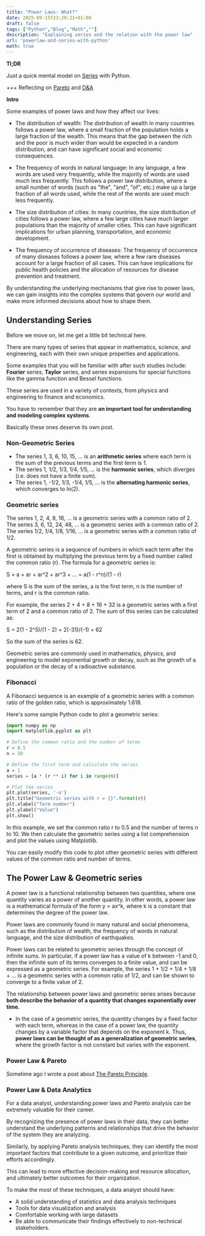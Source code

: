 ```yaml
---
title: "Power Laws: What?"
date: 2025-09-15T23:20:21+01:00
draft: false
tags: ["Python","Blog","Math",""]
description: "Explaining series and the relation with the power law"
url: 'powerlaw-and-series-with-python'
math: true
---
```



**Tl;DR**

Just a quick mental model on [Series](#understanding-series) with Python.

+++ Reflecting on [Pareto](#power-law--pareto) and [D&A](#power-law--data-analytics)

**Intro**


<!-- 
In mathematics, a power law is a functional relationship between two quantities [1], where a relative change in one quantity results in a proportional relative change in the other quantity [2][3], independent of the initial size of those quantities. In other words, small changes in one variable result in large changes in another variable, and vice versa. This type of relationship is often observed in nature, such as in the size distribution of cities or the frequency of words in a language. The power law is also known as a scaling law or a Pareto distribution. -->

Some examples of power laws and how they affect our lives:

* The distribution of wealth: The distribution of wealth in many countries follows a power law, where a small fraction of the population holds a large fraction of the wealth. This means that the gap between the rich and the poor is much wider than would be expected in a random distribution, and can have significant social and economic consequences.

* The frequency of words in natural language: In any language, a few words are used very frequently, while the majority of words are used much less frequently. This follows a power law distribution, where a small number of words (such as "the", "and", "of", etc.) make up a large fraction of all words used, while the rest of the words are used much less frequently.

* The size distribution of cities: In many countries, the size distribution of cities follows a power law, where a few large cities have much larger populations than the majority of smaller cities. This can have significant implications for urban planning, transportation, and economic development.

* The frequency of occurrence of diseases: The frequency of occurrence of many diseases follows a power law, where a few rare diseases account for a large fraction of all cases. This can have implications for public health policies and the allocation of resources for disease prevention and treatment.

By understanding the underlying mechanisms that give rise to power laws, we can gain insights into the complex systems that govern our world and make more informed decisions about how to shape them.

## Understanding Series

Before we move on, let me get a little bit technical here.

There are many  types of series that appear in mathematics, science, and engineering, each with their own unique properties and applications.

Some examples that you will be familiar with after such studies include: **Fourier** series, **Taylor** series, and series expansions for special functions like the gamma function and Bessel functions.

These series are used in a variety of contexts, from physics and engineering to finance and economics. 

You have to remember that they are **an important tool for understanding and modeling complex systems**. 

Basically these ones deserve its own post.

### Non-Geometric Series

* The series 1, 3, 6, 10, 15, ... is an **arithmetic series** where each term is the sum of the previous terms and the first term is 1.
* The series 1, 1/2, 1/3, 1/4, 1/5, ... is the **harmonic series**, which diverges (i.e. does not have a finite sum).
* The series 1, -1/2, 1/3, -1/4, 1/5, ... is the **alternating harmonic series**, which converges to ln(2).

### Geometric series

The series 1, 2, 4, 8, 16, ... is a geometric series with a common ratio of 2.
The series 3, 6, 12, 24, 48, ... is a geometric series with a common ratio of 2.
The series 1/2, 1/4, 1/8, 1/16, ... is a geometric series with a common ratio of 1/2.

A geometric series is a sequence of numbers in which each term after the first is obtained by multiplying the previous term by a fixed number called the common ratio (r). The formula for a geometric series is:

S = a + ar + ar^2 + ar^3 + ... = a(1 - r^n)/(1 - r)

where S is the sum of the series, a is the first term, n is the number of terms, and r is the common ratio.

For example, the series 2 + 4 + 8 + 16 + 32 is a geometric series with a first term of 2 and a common ratio of 2. The sum of this series can be calculated as:

S = 2(1 - 2^5)/(1 - 2) = 2(-31)/(-1) = 62

So the sum of the series is 62.

Geometric series are commonly used in mathematics, physics, and engineering to model exponential growth or decay, such as the growth of a population or the decay of a radioactive substance.

### Fibonacci

A Fibonacci sequence is an example of a geometric series with a common ratio of the golden ratio, which is approximately 1.618.

Here's some sample Python code to plot a geometric series:

```py
import numpy as np
import matplotlib.pyplot as plt

# Define the common ratio and the number of terms
r = 0.5
n = 10

# Define the first term and calculate the series
a = 1
series = [a * (r ** i) for i in range(n)]

# Plot the series
plt.plot(series, '-o')
plt.title("Geometric series with r = {}".format(r))
plt.xlabel("Term number")
plt.ylabel("Value")
plt.show()
```

In this example, we set the common ratio r to 0.5 and the number of terms n to 10. We then calculate the geometric series using a list comprehension and plot the values using Matplotlib.

You can easily modify this code to plot other geometric series with different values of the common ratio and number of terms.

## The Power Law & Geometric series

A power law is a functional relationship between two quantities, where one quantity varies as a power of another quantity. In other words, a power law is a mathematical formula of the form y = ax^k, where k is a constant that determines the degree of the power law. 

Power laws are commonly found in many natural and social phenomena, such as the distribution of wealth, the frequency of words in natural language, and the size distribution of earthquakes.

Power laws can be related to geometric series through the concept of infinite sums. In particular, if a power law has a value of k between -1 and 0, then the infinite sum of its terms converges to a finite value, and can be expressed as a geometric series. For example, the series 1 + 1/2 + 1/4 + 1/8 + ... is a geometric series with a common ratio of 1/2, and can be shown to converge to a finite value of 2.

The relationship between power laws and geometric series arises because **both describe the behavior of a quantity that changes exponentially over time.**
* In the case of a geometric series, the quantity changes by a fixed factor with each term, whereas in the case of a power law, the quantity changes by a variable factor that depends on the exponent k. Thus, **power laws can be thought of as a generalization of geometric series**, where the growth factor is not constant but varies with the exponent.


### Power Law & Pareto

Sometime ago I wrote a post about [The Pareto Principle](https://jalcocert.github.io/JAlcocerT/pareto-principle-for-data-analytics/).

### Power Law & Data Analytics

For a data analyst, understanding power laws and Pareto analysis can be extremely valuable for their career. 

By recognizing the presence of power laws in their data, they can better understand the underlying patterns and relationships that drive the behavior of the system they are analyzing. 

Similarly, by applying Pareto analysis techniques, they can identify the most important factors that contribute to a given outcome, and prioritize their efforts accordingly.

This can lead to more effective decision-making and resource allocation, and ultimately better outcomes for their organization.

To make the most of these techniques, a data analyst should have:

* A solid understanding of statistics and data analysis techniques
* Tools for data visualization and analysis
* Comfortable working with large datasets
* Be able to communicate their findings effectively to non-technical stakeholders.